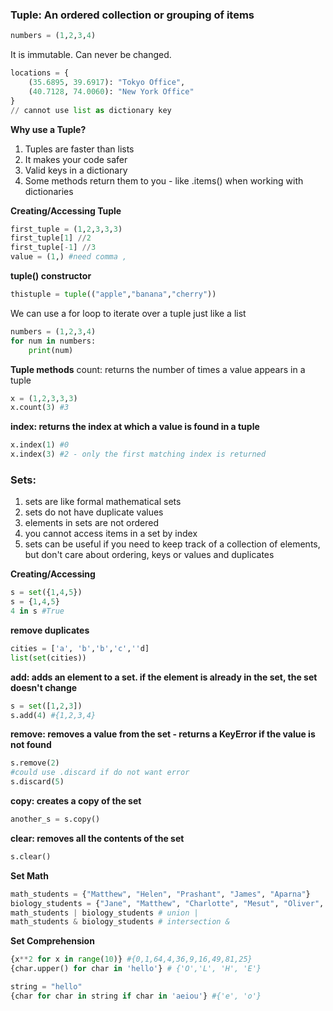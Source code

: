 ### Tuple: An ordered collection or grouping of items
```Python
numbers = (1,2,3,4)
```
It is immutable. Can never be changed.
```Python
locations = {
    (35.6895, 39.6917): "Tokyo Office",
    (40.7128, 74.0060): "New York Office"
}
// cannot use list as dictionary key
```
**Why use a Tuple?**
1. Tuples are faster than lists
2. It makes your code safer
3. Valid keys in a dictionary
4. Some methods return them to you - like .items() when working with dictionaries

**Creating/Accessing Tuple**
```Python
first_tuple = (1,2,3,3,3)
first_tuple[1] //2
first_tuple[-1] //3
value = (1,) #need comma , 
```
**tuple() constructor**
```Python
thistuple = tuple(("apple","banana","cherry"))
```
We can use a for loop to iterate over a tuple just like a list
```Python
numbers = (1,2,3,4)
for num in numbers:
    print(num)
```
**Tuple methods**
count: returns the number of times a value appears in a tuple
```Python
x = (1,2,3,3,3)
x.count(3) #3
```
**index: returns the index at which a value is found in a tuple**
```Python
x.index(1) #0
x.index(3) #2 - only the first matching index is returned
```
### Sets:
1. sets are like formal mathematical sets
2. sets do not have duplicate values
3. elements in sets are not ordered
4. you cannot access items in a set by index
5. sets can be useful if you need to keep track of a collection of elements, but don't care about ordering, keys or values and duplicates

**Creating/Accessing**
```Python
s = set({1,4,5})
s = {1,4,5}
4 in s #True
```
**remove duplicates**
```Python
cities = ['a', 'b','b','c',''d]
list(set(cities))
```
**add: adds an element to a set. if the element is already in the set, the set doesn't change**
```Python
s = set([1,2,3])
s.add(4) #{1,2,3,4}
```
**remove: removes a value from the set - returns a KeyError if the value is not found**
```Python
s.remove(2)
#could use .discard if do not want error
s.discard(5)
```
**copy: creates a copy of the set**
```Python
another_s = s.copy()
```
**clear: removes all the contents of the set**
```Python
s.clear()
```
**Set Math**
```Python
math_students = {"Matthew", "Helen", "Prashant", "James", "Aparna"}
biology_students = {"Jane", "Matthew", "Charlotte", "Mesut", "Oliver", "James"}
math_students | biology_students # union |
math_students & biology_students # intersection &
```
**Set Comprehension**
```Python
{x**2 for x in range(10)} #{0,1,64,4,36,9,16,49,81,25}
{char.upper() for char in 'hello'} # {'O','L', 'H', 'E'}
```
```Python
string = "hello"
{char for char in string if char in 'aeiou'} #{'e', 'o'}
```